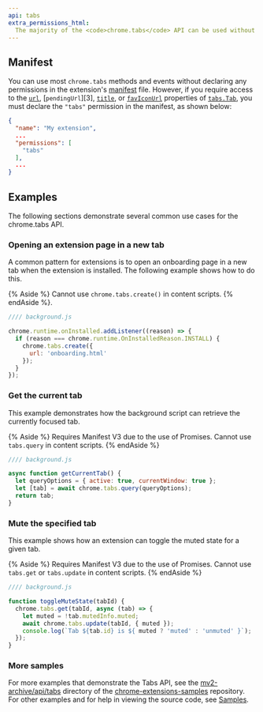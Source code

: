 ```yaml
---
api: tabs
extra_permissions_html:
  The majority of the <code>chrome.tabs</code> API can be used without declaring any permission. However, the <code>"tabs"</code> permission is required in order to populate the <code>url</code>, <code>pendingUrl</code>, <code>title</code>, and <code>favIconUrl</code> properties of <code><a href="#type-Tab">Tab</a></code>.
---
```


## Manifest

You can use most `chrome.tabs` methods and events without declaring any permissions in the
extension's [manifest][manifest] file. However, if you require access to the [`url`][prop-url], [`pendingUrl`][3],
[`title`][prop-title], or [`favIconUrl`][prop-favIconUrl] properties of [`tabs.Tab`][tab], you must declare the `"tabs"`
permission in the manifest, as shown below:

```json
{
  "name": "My extension",
  ...
  "permissions": [
    "tabs"
  ],
  ...
}
```

## Examples

The following sections demonstrate several common use cases for the chrome.tabs API.

### Opening an extension page in a new tab

A common pattern for extensions is to open an onboarding page in a new tab when the extension is installed. The following example shows how to do this.

{% Aside %} Cannot use `chrome.tabs.create()` in content scripts. {% endAside %}.

```js
//// background.js

chrome.runtime.onInstalled.addListener((reason) => {
  if (reason === chrome.runtime.OnInstalledReason.INSTALL) {
    chrome.tabs.create({
      url: 'onboarding.html'
    });
  }
});
```

### Get the current tab

This example demonstrates how the background script can retrieve the currently focused tab.

{% Aside %} Requires Manifest V3 due to the use of Promises. Cannot use `tabs.query` in content
scripts. {% endAside %}

```js
//// background.js

async function getCurrentTab() {
  let queryOptions = { active: true, currentWindow: true };
  let [tab] = await chrome.tabs.query(queryOptions);
  return tab;
}
```

### Mute the specified tab

This example shows how an extension can toggle the muted state for a given tab.

{% Aside %} Requires Manifest V3 due to the use of Promises. Cannot use `tabs.get` or `tabs.update`
in content scripts. {% endAside %}

```js
//// background.js

function toggleMuteState(tabId) {
  chrome.tabs.get(tabId, async (tab) => {
    let muted = !tab.mutedInfo.muted;
    await chrome.tabs.update(tabId, { muted });
    console.log(`Tab ${tab.id} is ${ muted ? 'muted' : 'unmuted' }`);
  });
}
```

### More samples

For more examples that demonstrate the Tabs API, see the [mv2-archive/api/tabs][mv2-tabs-samples] directory of the
[chrome-extensions-samples][samples-repo] repository. For other examples and for help in viewing the
source code, see [Samples][mv2-samples].

[manifest]: /docs/extensions/mv3/manifest/
[prop-url]: #property-Tab-url
[prop-pendingUrl]: #property-Tab-pendingUrl
[prop-title]: #property-Tab-title
[prop-favIconUrl]: #property-Tab-favIconUrl
[tab]: #type-Tab
[mv2-tabs-samples]: https://github.com/GoogleChrome/chrome-extensions-samples/tree/master/mv2-archive/api/tabs/
[mv2-samples]: /docs/extensions/mv2/samples
[samples-repo]: https://github.com/GoogleChrome/chrome-extensions-samples
